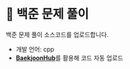 # 🐣 백준 문제 풀이

백준 문제 풀이 소스코드를 업로드합니다.

* 개발 언어: cpp
* [**BaekjoonHub**](https://github.com/BaekjoonHub/BaekjoonHub)를 활용해 코드 자동 업로드
